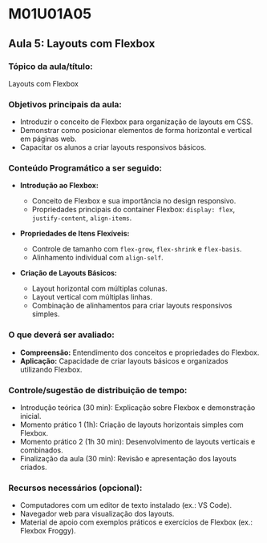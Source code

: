# **M01U01A05**

## **Aula 5: Layouts com Flexbox**

### **Tópico da aula/título:**  

Layouts com Flexbox

### **Objetivos principais da aula:**  

- Introduzir o conceito de Flexbox para organização de layouts em CSS.  
- Demonstrar como posicionar elementos de forma horizontal e vertical em páginas web.  
- Capacitar os alunos a criar layouts responsivos básicos.  

### **Conteúdo Programático a ser seguido:**  

- **Introdução ao Flexbox:**  
  - Conceito de Flexbox e sua importância no design responsivo.  
  - Propriedades principais do container Flexbox: `display: flex`, `justify-content`, `align-items`.  

- **Propriedades de Itens Flexíveis:**  
  - Controle de tamanho com `flex-grow`, `flex-shrink` e `flex-basis`.  
  - Alinhamento individual com `align-self`.  

- **Criação de Layouts Básicos:**  
  - Layout horizontal com múltiplas colunas.  
  - Layout vertical com múltiplas linhas.  
  - Combinação de alinhamentos para criar layouts responsivos simples.  

### **O que deverá ser avaliado:**  

- **Compreensão:** Entendimento dos conceitos e propriedades do Flexbox.  
- **Aplicação:** Capacidade de criar layouts básicos e organizados utilizando Flexbox.  

### **Controle/sugestão de distribuição de tempo:**  

- Introdução teórica (30 min): Explicação sobre Flexbox e demonstração inicial.  
- Momento prático 1 (1h): Criação de layouts horizontais simples com Flexbox.  
- Momento prático 2 (1h 30 min): Desenvolvimento de layouts verticais e combinados.  
- Finalização da aula (30 min): Revisão e apresentação dos layouts criados.  

### **Recursos necessários (opcional):**  

- Computadores com um editor de texto instalado (ex.: VS Code).  
- Navegador web para visualização dos layouts.  
- Material de apoio com exemplos práticos e exercícios de Flexbox (ex.: Flexbox Froggy).  
